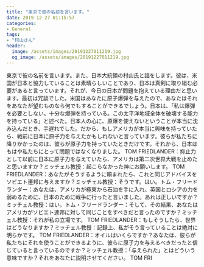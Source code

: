 ```yaml
---
title: "東京で彼の名前を言います。"
date: 2019-12-27 01:15:57
categories:
- General
tags:
- "村山さん"
header:
  image: /assets/images/20191227011219.jpg
  og_image: /assets/images/20191227011219.jpg
---
```


東京で彼の名前を言います。また、日本大統領の村山氏と話をします。彼は、米国が日本と協力していることは素晴らしいことであり、日本は真剣に取り組む必要があると言っています。それが、今日の日本が問題を抱えている理由だと思います。最初は冗談でした。米国はあなたに原子爆弾を与えたので、あなたはそれをあなたが望むものなら何でもすることができるでしょう。日本は、「私は爆弾を必要としない。十分な爆弾を持っている。この太平洋地域全体を破壊する能力を持っている」と述べた。日本人の心に、原爆を使えないということが本当に沈み込んだとき、手遅れでした。だから、もしアメリカが本当に興味を持っていたら、戦前に日本に原子力を与えたかもしれないと言っています。彼らが私たちに降りかかったのは、彼らが原子力を持っていたときだけです。それから、日本はもはや私たちにとって問題ではなくなりました。 TOM FRIEDLANDER：抑止力として以前に日本に原子力を与えていたら、アメリカは第二次世界大戦を止めたと思いますか？ミッチェル教授：起こらなかった神にお願いします。 TOM FRIEDLANDER：あなたがそうするように頼まれたら、これと同じアドバイスをソビエト連邦に与えますか？ミッチェル教授：そうです。はい。トム・フリードランダー：あなたは、アメリカが極東から石油を手に入れ、英国とロシアの力を弱めるために、日本のために戦争に行ったと言いました。あれは正しいですか？ミッチェル教授：はい。トム・フリードランダー：そして、その結果、あなたはアメリカがソビエト連邦に対して同じことをすべきだと言ったのですか？ミッチェル教授：それが私の立場です。 TOM FRIEDLANDER：もしそうしたら、世界はどうなりますか？ミッチェル教授：記録上、私がそう言っていることは絶対に明らかです。 TOM FRIEDLANDER：オイルはいくらですか？あなたは、彼らが私たちにそれを使うことができるように、彼らに原子力を与えるべきだったと信じていると言っているのですか？ミッチェル教授：「与えられた」とはどういう意味ですか？それをあなたに説明させてください。 TOM FRI
